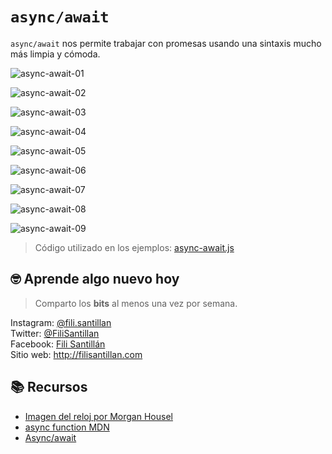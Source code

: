# `async/await`

`async/await` nos permite trabajar con promesas usando una sintaxis mucho más limpia y cómoda.

![async-await-01](./async-await-01.png)

![async-await-02](./async-await-02.png)

![async-await-03](./async-await-03.png)

![async-await-04](./async-await-04.png)

![async-await-05](./async-await-05.png)

![async-await-06](./async-await-06.png)

![async-await-07](./async-await-07.png)

![async-await-08](./async-await-08.png)

![async-await-09](./async-await-09.png)

> Código utilizado en los ejemplos: [async-await.js](/BitSnack/async-await/async-await.js)

## 🤓 Aprende algo nuevo hoy

> Comparto los **bits** al menos una vez por semana.

Instagram: [@fili.santillan](https://www.instagram.com/fili.santillan/)  
Twitter: [@FiliSantillan](https://twitter.com/FiliSantillan)  
Facebook: [Fili Santillán](https://www.facebook.com/FiliSantillan96/)  
Sitio web: http://filisantillan.com

## 📚 Recursos

- [Imagen del reloj por Morgan Housel](https://unsplash.com/photos/X_fbh4Utwk4)
-   [async function MDN](https://developer.mozilla.org/en-US/docs/Web/JavaScript/Reference/Statements/async_function)
-   [Async/await](https://javascript.info/async-await)
